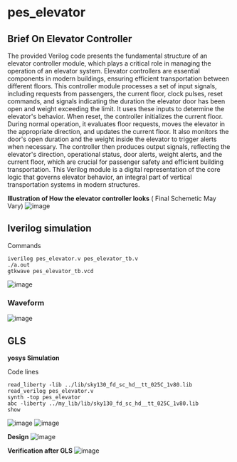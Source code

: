 # pes_elevator 
## Brief On Elevator Controller
The provided Verilog code presents the fundamental structure of an elevator controller module, which plays a critical role in managing the operation of an elevator system. Elevator controllers are essential components in modern buildings, ensuring efficient transportation between different floors. This controller module processes a set of input signals, including requests from passengers, the current floor, clock pulses, reset commands, and signals indicating the duration the elevator door has been open and weight exceeding the limit. It uses these inputs to determine the elevator's behavior. When reset, the controller initializes the current floor. During normal operation, it evaluates floor requests, moves the elevator in the appropriate direction, and updates the current floor. It also monitors the door's open duration and the weight inside the elevator to trigger alerts when necessary. The controller then produces output signals, reflecting the elevator's direction, operational status, door alerts, weight alerts, and the current floor, which are crucial for passenger safety and efficient building transportation. This Verilog module is a digital representation of the core logic that governs elevator behavior, an integral part of vertical transportation systems in modern structures.

**Illustration of How the elevator controller looks** ( Final Schemetic May Vary)
![image](https://github.com/dsingla54/pes_elevator/assets/139515749/2b725fa9-34af-45f1-a052-152039b44381)


## Iverilog simulation
Commands
```
iverilog pes_elevator.v pes_elevator_tb.v
./a.out
gtkwave pes_elevator_tb.vcd
```
![image](https://github.com/dsingla54/pes_elc/assets/139515749/39c38a04-0ae2-4acf-ae4e-51c4c7b4fbb0)

### Waveform
![image](https://github.com/dsingla54/pes_elc/assets/139515749/1e7d09e8-1033-4dc5-8c54-9c0d84a879d4)

## GLS 

**yosys Simulation**


Code lines

```
read_liberty -lib ../lib/sky130_fd_sc_hd__tt_025C_1v80.lib
read_verilog pes_elevator.v
synth -top pes_elevator
abc -liberty ../my_lib/lib/sky130_fd_sc_hd__tt_025C_1v80.lib
show
```
![image](https://github.com/dsingla54/pes_elc/assets/139515749/509c4b20-52db-4618-be1c-e86873d823aa)
![image](https://github.com/dsingla54/pes_elc/assets/139515749/78f26c85-4d93-408e-966a-53c6d9ce2733)

**Design**
![image](https://github.com/dsingla54/pes_elc/assets/139515749/baf3f673-734d-4ff5-b7b4-483224c493d7)

**Verification after GLS**
![image](https://github.com/dsingla54/pes_elc/assets/139515749/1e7d09e8-1033-4dc5-8c54-9c0d84a879d4)
